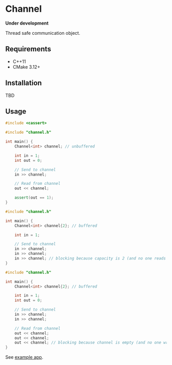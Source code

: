 # Channel

**Under development**

Thread safe communication object.

## Requirements
* C++11
* CMake 3.12+

## Installation
TBD

## Usage

```c++
#include <cassert>

#include "channel.h"

int main() {
    Channel<int> channel; // unbuffered

    int in = 1;
    int out = 0;

    // Send to channel
    in >> channel;

    // Read from channel
    out << channel;

    assert(out == 1);
}
```

```c++
#include "channel.h"

int main() {
    Channel<int> channel{2}; // buffered

    int in = 1;

    // Send to channel
    in >> channel;
    in >> channel;
    in >> channel; // blocking because capacity is 2 (and no one reads from channel)
}
```

```c++
#include "channel.h"

int main() {
    Channel<int> channel{2}; // buffered

    int in = 1;
    int out = 0;

    // Send to channel
    in >> channel;
    in >> channel;

    // Read from channel
    out << channel;
    out << channel;
    out << channel; // blocking because channel is empty (and no one writes on it)
}
```

See [example app](example.cpp).